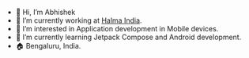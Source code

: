 - 👋 Hi, I’m Abhishek
- 🔭 I’m currently working at [Halma India](https://www.halma.in/).
- 👀 I’m interested in Application development in Mobile devices.
- 🌱 I’m currently learning Jetpack Compose and Android development.
- 🏠 Bengaluru, India.
